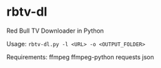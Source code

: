 # rbtv-dl
Red Bull TV Downloader in Python

Usage: 
`rbtv-dl.py -l <URL> -o <OUTPUT_FOLDER>`

Requirements:
ffmpeg
ffmpeg-python
requests
json
